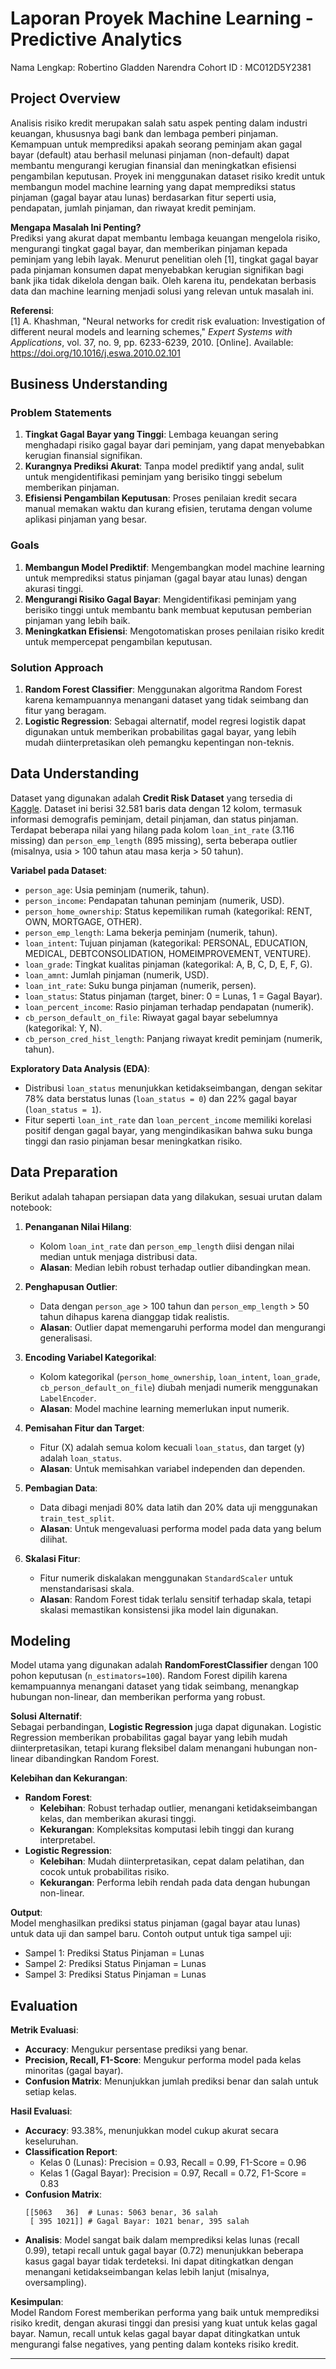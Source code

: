 # Laporan Proyek Machine Learning - Predictive Analytics
Nama Lengkap: Robertino Gladden Narendra
Cohort ID   : MC012D5Y2381

## Project Overview

Analisis risiko kredit merupakan salah satu aspek penting dalam industri keuangan, khususnya bagi bank dan lembaga pemberi pinjaman. Kemampuan untuk memprediksi apakah seorang peminjam akan gagal bayar (default) atau berhasil melunasi pinjaman (non-default) dapat membantu mengurangi kerugian finansial dan meningkatkan efisiensi pengambilan keputusan. Proyek ini menggunakan dataset risiko kredit untuk membangun model machine learning yang dapat memprediksi status pinjaman (gagal bayar atau lunas) berdasarkan fitur seperti usia, pendapatan, jumlah pinjaman, dan riwayat kredit peminjam.

**Mengapa Masalah Ini Penting?**  
Prediksi yang akurat dapat membantu lembaga keuangan mengelola risiko, mengurangi tingkat gagal bayar, dan memberikan pinjaman kepada peminjam yang lebih layak. Menurut penelitian oleh [1], tingkat gagal bayar pada pinjaman konsumen dapat menyebabkan kerugian signifikan bagi bank jika tidak dikelola dengan baik. Oleh karena itu, pendekatan berbasis data dan machine learning menjadi solusi yang relevan untuk masalah ini.

**Referensi**:  
[1] A. Khashman, "Neural networks for credit risk evaluation: Investigation of different neural models and learning schemes," *Expert Systems with Applications*, vol. 37, no. 9, pp. 6233-6239, 2010. [Online]. Available: https://doi.org/10.1016/j.eswa.2010.02.101

## Business Understanding

### Problem Statements
1. **Tingkat Gagal Bayar yang Tinggi**: Lembaga keuangan sering menghadapi risiko gagal bayar dari peminjam, yang dapat menyebabkan kerugian finansial signifikan.
2. **Kurangnya Prediksi Akurat**: Tanpa model prediktif yang andal, sulit untuk mengidentifikasi peminjam yang berisiko tinggi sebelum memberikan pinjaman.
3. **Efisiensi Pengambilan Keputusan**: Proses penilaian kredit secara manual memakan waktu dan kurang efisien, terutama dengan volume aplikasi pinjaman yang besar.

### Goals
1. **Membangun Model Prediktif**: Mengembangkan model machine learning untuk memprediksi status pinjaman (gagal bayar atau lunas) dengan akurasi tinggi.
2. **Mengurangi Risiko Gagal Bayar**: Mengidentifikasi peminjam yang berisiko tinggi untuk membantu bank membuat keputusan pemberian pinjaman yang lebih baik.
3. **Meningkatkan Efisiensi**: Mengotomatiskan proses penilaian risiko kredit untuk mempercepat pengambilan keputusan.

### Solution Approach
1. **Random Forest Classifier**: Menggunakan algoritma Random Forest karena kemampuannya menangani dataset yang tidak seimbang dan fitur yang beragam.
2. **Logistic Regression**: Sebagai alternatif, model regresi logistik dapat digunakan untuk memberikan probabilitas gagal bayar, yang lebih mudah diinterpretasikan oleh pemangku kepentingan non-teknis.

## Data Understanding

Dataset yang digunakan adalah **Credit Risk Dataset** yang tersedia di [Kaggle](https://www.kaggle.com/datasets/laotse/credit-risk-dataset). Dataset ini berisi 32.581 baris data dengan 12 kolom, termasuk informasi demografis peminjam, detail pinjaman, dan status pinjaman. Terdapat beberapa nilai yang hilang pada kolom `loan_int_rate` (3.116 missing) dan `person_emp_length` (895 missing), serta beberapa outlier (misalnya, usia > 100 tahun atau masa kerja > 50 tahun).

**Variabel pada Dataset**:
- `person_age`: Usia peminjam (numerik, tahun).
- `person_income`: Pendapatan tahunan peminjam (numerik, USD).
- `person_home_ownership`: Status kepemilikan rumah (kategorikal: RENT, OWN, MORTGAGE, OTHER).
- `person_emp_length`: Lama bekerja peminjam (numerik, tahun).
- `loan_intent`: Tujuan pinjaman (kategorikal: PERSONAL, EDUCATION, MEDICAL, DEBTCONSOLIDATION, HOMEIMPROVEMENT, VENTURE).
- `loan_grade`: Tingkat kualitas pinjaman (kategorikal: A, B, C, D, E, F, G).
- `loan_amnt`: Jumlah pinjaman (numerik, USD).
- `loan_int_rate`: Suku bunga pinjaman (numerik, persen).
- `loan_status`: Status pinjaman (target, biner: 0 = Lunas, 1 = Gagal Bayar).
- `loan_percent_income`: Rasio pinjaman terhadap pendapatan (numerik).
- `cb_person_default_on_file`: Riwayat gagal bayar sebelumnya (kategorikal: Y, N).
- `cb_person_cred_hist_length`: Panjang riwayat kredit peminjam (numerik, tahun).

**Exploratory Data Analysis (EDA)**:
- Distribusi `loan_status` menunjukkan ketidakseimbangan, dengan sekitar 78% data berstatus lunas (`loan_status = 0`) dan 22% gagal bayar (`loan_status = 1`).
- Fitur seperti `loan_int_rate` dan `loan_percent_income` memiliki korelasi positif dengan gagal bayar, yang mengindikasikan bahwa suku bunga tinggi dan rasio pinjaman besar meningkatkan risiko.

## Data Preparation

Berikut adalah tahapan persiapan data yang dilakukan, sesuai urutan dalam notebook:

1. **Penanganan Nilai Hilang**:
   - Kolom `loan_int_rate` dan `person_emp_length` diisi dengan nilai median untuk menjaga distribusi data.
   - **Alasan**: Median lebih robust terhadap outlier dibandingkan mean.

2. **Penghapusan Outlier**:
   - Data dengan `person_age` > 100 tahun dan `person_emp_length` > 50 tahun dihapus karena dianggap tidak realistis.
   - **Alasan**: Outlier dapat memengaruhi performa model dan mengurangi generalisasi.

3. **Encoding Variabel Kategorikal**:
   - Kolom kategorikal (`person_home_ownership`, `loan_intent`, `loan_grade`, `cb_person_default_on_file`) diubah menjadi numerik menggunakan `LabelEncoder`.
   - **Alasan**: Model machine learning memerlukan input numerik.

4. **Pemisahan Fitur dan Target**:
   - Fitur (X) adalah semua kolom kecuali `loan_status`, dan target (y) adalah `loan_status`.
   - **Alasan**: Untuk memisahkan variabel independen dan dependen.

5. **Pembagian Data**:
   - Data dibagi menjadi 80% data latih dan 20% data uji menggunakan `train_test_split`.
   - **Alasan**: Untuk mengevaluasi performa model pada data yang belum dilihat.

6. **Skalasi Fitur**:
   - Fitur numerik diskalakan menggunakan `StandardScaler` untuk menstandarisasi skala.
   - **Alasan**: Random Forest tidak terlalu sensitif terhadap skala, tetapi skalasi memastikan konsistensi jika model lain digunakan.

## Modeling

Model utama yang digunakan adalah **RandomForestClassifier** dengan 100 pohon keputusan (`n_estimators=100`). Random Forest dipilih karena kemampuannya menangani dataset yang tidak seimbang, menangkap hubungan non-linear, dan memberikan performa yang robust.

**Solusi Alternatif**:  
Sebagai perbandingan, **Logistic Regression** juga dapat digunakan. Logistic Regression memberikan probabilitas gagal bayar yang lebih mudah diinterpretasikan, tetapi kurang fleksibel dalam menangani hubungan non-linear dibandingkan Random Forest.

**Kelebihan dan Kekurangan**:
- **Random Forest**:
  - **Kelebihan**: Robust terhadap outlier, menangani ketidakseimbangan kelas, dan memberikan akurasi tinggi.
  - **Kekurangan**: Kompleksitas komputasi lebih tinggi dan kurang interpretabel.
- **Logistic Regression**:
  - **Kelebihan**: Mudah diinterpretasikan, cepat dalam pelatihan, dan cocok untuk probabilitas risiko.
  - **Kekurangan**: Performa lebih rendah pada data dengan hubungan non-linear.

**Output**:  
Model menghasilkan prediksi status pinjaman (gagal bayar atau lunas) untuk data uji dan sampel baru. Contoh output untuk tiga sampel uji:
- Sampel 1: Prediksi Status Pinjaman = Lunas
- Sampel 2: Prediksi Status Pinjaman = Lunas
- Sampel 3: Prediksi Status Pinjaman = Lunas

## Evaluation

**Metrik Evaluasi**:
- **Accuracy**: Mengukur persentase prediksi yang benar.
- **Precision, Recall, F1-Score**: Mengukur performa model pada kelas minoritas (gagal bayar).
- **Confusion Matrix**: Menunjukkan jumlah prediksi benar dan salah untuk setiap kelas.

**Hasil Evaluasi**:
- **Accuracy**: 93.38%, menunjukkan model cukup akurat secara keseluruhan.
- **Classification Report**:
  - Kelas 0 (Lunas): Precision = 0.93, Recall = 0.99, F1-Score = 0.96
  - Kelas 1 (Gagal Bayar): Precision = 0.97, Recall = 0.72, F1-Score = 0.83
- **Confusion Matrix**:
  ```
  [[5063   36]  # Lunas: 5063 benar, 36 salah
   [ 395 1021]] # Gagal Bayar: 1021 benar, 395 salah
  ```
- **Analisis**: Model sangat baik dalam memprediksi kelas lunas (recall 0.99), tetapi recall untuk gagal bayar (0.72) menunjukkan beberapa kasus gagal bayar tidak terdeteksi. Ini dapat ditingkatkan dengan menangani ketidakseimbangan kelas lebih lanjut (misalnya, oversampling).

**Kesimpulan**:  
Model Random Forest memberikan performa yang baik untuk memprediksi risiko kredit, dengan akurasi tinggi dan presisi yang kuat untuk kelas gagal bayar. Namun, recall untuk kelas gagal bayar dapat ditingkatkan untuk mengurangi false negatives, yang penting dalam konteks risiko kredit.

---
